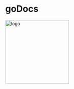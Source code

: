 # goDocs
<img src="https://user-images.githubusercontent.com/76860203/194855347-4879638a-3861-49d3-9d6f-15fe07899578.png" alt="logo" height="200px" width="200px"/>
